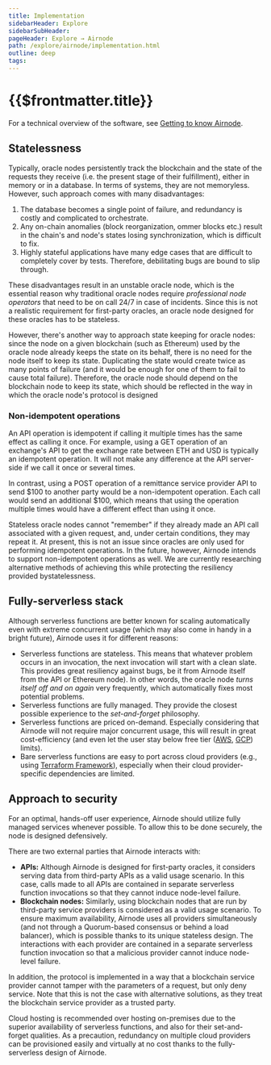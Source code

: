 ```yaml
---
title: Implementation
sidebarHeader: Explore
sidebarSubHeader:
pageHeader: Explore → Airnode
path: /explore/airnode/implementation.html
outline: deep
tags:
---
```


<PageHeader/>

<SearchHighlight/>

# {{$frontmatter.title}}

For a technical overview of the software, see
[Getting to know Airnode](https://medium.com/api3/getting-to-know-airnode-162e50ea243e)<ExternalLinkImage/>.

## Statelessness

Typically, oracle nodes persistently track the blockchain and the state of the
requests they receive (i.e. the present stage of their fulfillment), either in
memory or in a database. In terms of systems, they are not memoryless. However,
such approach comes with many disadvantages:

1. The database becomes a single point of failure, and redundancy is costly and
   complicated to orchestrate.
2. Any on-chain anomalies (block reorganization, ommer blocks etc.) result in
   the chain's and node's states losing synchronization, which is difficult to
   fix.
3. Highly stateful applications have many edge cases that are difficult to
   completely cover by tests. Therefore, debilitating bugs are bound to slip
   through.

These disadvantages result in an unstable oracle node, which is the essential
reason why traditional oracle nodes require _professional node operators_ that
need to be on call 24/7 in case of incidents. Since this is not a realistic
requirement for first-party oracles, an oracle node designed for these oracles
has to be stateless.

However, there's another way to approach state keeping for oracle nodes: since
the node on a given blockchain (such as Ethereum) used by the oracle node
already keeps the state on its behalf, there is no need for the node itself to
keep its state. Duplicating the state would create twice as many points of
failure (and it would be enough for one of them to fail to cause total failure).
Therefore, the oracle node should depend on the blockchain node to keep its
state, which should be reflected in the way in which the oracle node's protocol
is designed

### Non-idempotent operations

An API operation is idempotent if calling it multiple times has the same effect
as calling it once. For example, using a GET operation of an exchange's API to
get the exchange rate between ETH and USD is typically an idempotent operation.
It will not make any difference at the API server-side if we call it once or
several times.

In contrast, using a POST operation of a remittance service provider API to send
$100 to another party would be a non-idempotent operation. Each call would send
an additional $100, which means that using the operation multiple times would
have a different effect than using it once.

Stateless oracle nodes cannot "remember" if they already made an API call
associated with a given request, and, under certain conditions, they may repeat
it. At present, this is not an issue since oracles are only used for performing
idempotent operations. In the future, however, Airnode intends to support
non-idempotent operations as well. We are currently researching alternative
methods of achieving this while protecting the resiliency provided
bystatelessness.

## Fully-serverless stack

Although serverless functions are better known for scaling automatically even
with extreme concurrent usage (which may also come in handy in a bright future),
Airnode uses it for different reasons:

- Serverless functions are stateless. This means that whatever problem occurs in
  an invocation, the next invocation will start with a clean slate. This
  provides great resiliency against bugs, be it from Airnode itself from the API
  or Ethereum node). In other words, the oracle node _turns itself off and on
  again_ very frequently, which automatically fixes most potential problems.
- Serverless functions are fully managed. They provide the closest possible
  experience to the _set-and-forget_ philosophy.
- Serverless functions are priced on-demand. Especially considering that Airnode
  will not require major concurrent usage, this will result in great
  cost-efficiency (and even let the user stay below free tier
  ([AWS](https://aws.amazon.com/free)<ExternalLinkImage/>,
  [GCP](https://cloud.google.com/free)<ExternalLinkImage/>) limits).
- Bare serverless functions are easy to port across cloud providers (e.g., using
  [Terraform Framework](https://www.terraform.io/)<ExternalLinkImage/>),
  especially when their cloud provider-specific dependencies are limited.

## Approach to security

For an optimal, hands-off user experience, Airnode should utilize fully managed
services whenever possible. To allow this to be done securely, the node is
designed defensively.

There are two external parties that Airnode interacts with:

- **APIs:** Although Airnode is designed for first-party oracles, it considers
  serving data from third-party APIs as a valid usage scenario. In this case,
  calls made to all APIs are contained in separate serverless function
  invocations so that they cannot induce node-level failure.
- **Blockchain nodes:** Similarly, using blockchain nodes that are run by
  third-party service providers is considered as a valid usage scenario. To
  ensure maximum availability, Airnode uses all providers simultaneously (and
  not through a Quorum-based consensus or behind a load balancer), which is
  possible thanks to its unique stateless design. The interactions with each
  provider are contained in a separate serverless function invocation so that a
  malicious provider cannot induce node-level failure.

In addition, the protocol is implemented in a way that a blockchain service
provider cannot tamper with the parameters of a request, but only deny service.
Note that this is not the case with alternative solutions, as they treat the
blockchain service provider as a trusted party.

Cloud hosting is recommended over hosting on-premises due to the superior
availability of serverless functions, and also for their set-and-forget
qualities. As a precaution, redundancy on multiple cloud providers can be
provisioned easily and virtually at no cost thanks to the fully-serverless
design of Airnode.
